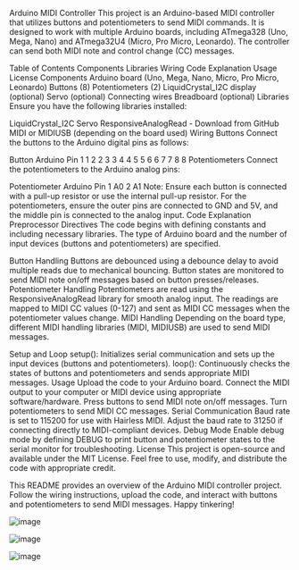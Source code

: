 Arduino MIDI Controller
This project is an Arduino-based MIDI controller that utilizes buttons and potentiometers to send MIDI commands. It is designed to work with multiple Arduino boards, including ATmega328 (Uno, Mega, Nano) and ATmega32U4 (Micro, Pro Micro, Leonardo). The controller can send both MIDI note and control change (CC) messages.

Table of Contents
Components
Libraries
Wiring
Code Explanation
Usage
License
Components
Arduino board (Uno, Mega, Nano, Micro, Pro Micro, Leonardo)
Buttons (8)
Potentiometers (2)
LiquidCrystal_I2C display (optional)
Servo (optional)
Connecting wires
Breadboard (optional)
Libraries
Ensure you have the following libraries installed:

LiquidCrystal_I2C
Servo
ResponsiveAnalogRead - Download from GitHub
MIDI or MIDIUSB (depending on the board used)
Wiring
Buttons
Connect the buttons to the Arduino digital pins as follows:

Button	Arduino Pin
1	1
2	2
3	3
4	4
5	5
6	6
7	7
8	8
Potentiometers
Connect the potentiometers to the Arduino analog pins:

Potentiometer	Arduino Pin
1	A0
2	A1
Note:
Ensure each button is connected with a pull-up resistor or use the internal pull-up resistor.
For the potentiometers, ensure the outer pins are connected to GND and 5V, and the middle pin is connected to the analog input.
Code Explanation
Preprocessor Directives
The code begins with defining constants and including necessary libraries. The type of Arduino board and the number of input devices (buttons and potentiometers) are specified.

Button Handling
Buttons are debounced using a debounce delay to avoid multiple reads due to mechanical bouncing.
Button states are monitored to send MIDI note on/off messages based on button presses/releases.
Potentiometer Handling
Potentiometers are read using the ResponsiveAnalogRead library for smooth analog input.
The readings are mapped to MIDI CC values (0-127) and sent as MIDI CC messages when the potentiometer values change.
MIDI Handling
Depending on the board type, different MIDI handling libraries (MIDI, MIDIUSB) are used to send MIDI messages.

Setup and Loop
setup(): Initializes serial communication and sets up the input devices (buttons and potentiometers).
loop(): Continuously checks the states of buttons and potentiometers and sends appropriate MIDI messages.
Usage
Upload the code to your Arduino board.
Connect the MIDI output to your computer or MIDI device using appropriate software/hardware.
Press buttons to send MIDI note on/off messages.
Turn potentiometers to send MIDI CC messages.
Serial Communication
Baud rate is set to 115200 for use with Hairless MIDI.
Adjust the baud rate to 31250 if connecting directly to MIDI-compliant devices.
Debug Mode
Enable debug mode by defining DEBUG to print button and potentiometer states to the serial monitor for troubleshooting.
License
This project is open-source and available under the MIT License. Feel free to use, modify, and distribute the code with appropriate credit.

This README provides an overview of the Arduino MIDI controller project. Follow the wiring instructions, upload the code, and interact with buttons and potentiometers to send MIDI messages. Happy tinkering!
 
![image](https://github.com/DDANCING/ArduinoMidiController/assets/100043354/2f1c5ff5-10d7-4071-a213-6714312dabab)

![image](https://github.com/DDANCING/ArduinoMidiController/assets/100043354/a08c6a65-857d-4c94-bf10-af40af859288)

![image](https://github.com/DDANCING/ArduinoMidiController/assets/100043354/bff431a8-1135-45bf-b645-f883a1f104d7)


